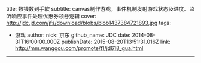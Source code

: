 title: 数钱数到手软
subtitle: canvas制作游戏，事件机制发射游戏状态及进度。监听响应事件处理优惠券领券逻辑
cover: http://jdc.jd.com/jfs/download/blobs/blob1437384721893.jpg
tags:
  - 游戏
author:
  nick: 京东
  github_name: JDC
date: 2014-08-31T16:00:00.000Z
publishDate: 2015-08-20T13:51:31.016Z
link: http://mm.wanggou.com/promote/t1/jd618_gua.html
---